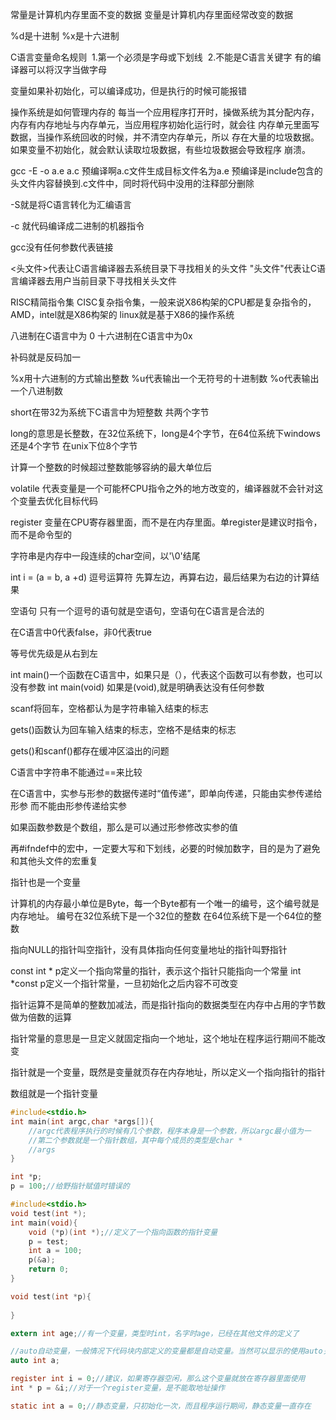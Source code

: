 常量是计算机内存里面不变的数据
变量是计算机内存里面经常改变的数据


%d是十进制   %x是十六进制

C语言变量命名规则
​	1.第一个必须是字母或下划线
​	2.不能是C语言关键字
有的编译器可以将汉字当做字母

变量如果补初始化，可以编译成功，但是执行的时候可能报错

操作系统是如何管理内存的
​	每当一个应用程序打开时，操做系统为其分配内存，
​	内存有内存地址与内存单元，当应用程序初始化运行时，就会往
​	内存单元里面写数据，当操作系统回收的时候，并不清空内存单元，所以
​	存在大量的垃圾数据。
​	如果变量不初始化，就会默认读取垃圾数据，有些垃圾数据会导致程序
​	崩溃。

gcc -E -o a.e a.c
预编译啊a.c文件生成目标文件名为a.e
预编译是include包含的头文件内容替换到.c文件中，同时将代码中没用的注释部分删除

-S就是将C语言转化为汇编语言

-c  就代码编译成二进制的机器指令

gcc没有任何参数代表链接


<头文件>代表让C语言编译器去系统目录下寻找相关的头文件
"头文件"代表让C语言编译器去用户当前目录下寻找相关头文件

RISC精简指令集
CISC复杂指令集，一般来说X86构架的CPU都是复杂指令的，AMD，intel就是X86构架的
linux就是基于X86的操作系统

八进制在C语言中为 0
十六进制在C语言中为0x

补码就是反码加一

%x用十六进制的方式输出整数
%u代表输出一个无符号的十进制数
%o代表输出一个八进制数

short在带32为系统下C语言中为短整数 共两个字节

long的意思是长整数，在32位系统下，long是4个字节，在64位系统下windows还是4个字节
在unix下位8个字节

计算一个整数的时候超过整数能够容纳的最大单位后


volatile 代表变量是一个可能杯CPU指令之外的地方改变的，编译器就不会针对这个变量去优化目标代码


register  变量在CPU寄存器里面，而不是在内存里面。单register是建议时指令，而不是命令型的


字符串是内存中一段连续的char空间，以'\0'结尾

 int i = (a = b, a +d)  逗号运算符 先算左边，再算右边，最后结果为右边的计算结果

空语句   只有一个逗号的语句就是空语句，空语句在C语言是合法的

在C语言中0代表false，非0代表true

等号优先级是从右到左

int main()一个函数在C语言中，如果只是（），代表这个函数可以有参数，也可以没有参数
int main(void) 如果是(void),就是明确表达没有任何参数

scanf将回车，空格都认为是字符串输入结束的标志

gets()函数认为回车输入结束的标志，空格不是结束的标志

gets()和scanf()都存在缓冲区溢出的问题

C语言中字符串不能通过==来比较

在C语言中，实参与形参的数据传递时“值传递”，即单向传递，只能由实参传递给形参
而不能由形参传递给实参

如果函数参数是个数组，那么是可以通过形参修改实参的值

再#ifndef中的宏中，一定要大写和下划线，必要的时候加数字，目的是为了避免和其他头文件的宏重复


指针也是一个变量

计算机的内存最小单位是Byte，每一个Byte都有一个唯一的编号，这个编号就是内存地址。
编号在32位系统下是一个32位的整数   在64位系统下是一个64位的整数

指向NULL的指针叫空指针，没有具体指向任何变量地址的指针叫野指针

const int * p定义一个指向常量的指针，表示这个指针只能指向一个常量
int *const p定义一个指针常量，一旦初始化之后内容不可改变

指针运算不是简单的整数加减法，而是指针指向的数据类型在内存中占用的字节数做为倍数的运算

指针常量的意思是一旦定义就固定指向一个地址，这个地址在程序运行期间不能改变

指针就是一个变量，既然是变量就页存在内存地址，所以定义一个指向指针的指针

数组就是一个指针变量

```c
#include<stdio.h>
int main(int argc,char *args[]){
    //argc代表程序执行的时候有几个参数，程序本身是一个参数，所以argc最小值为一
    //第二个参数就是一个指针数组，其中每个成员的类型是char *
    //args
}
```

```c
int *p;
p = 100;//给野指针赋值时错误的
```

```c
#include<stdio.h>
void test(int *);
int main(void){
    void (*p)(int *);//定义了一个指向函数的指针变量
    p = test;
    int a = 100;
    p(&a);
    return 0;
}

void test(int *p){
    
}
```

```c
extern int age;//有一个变量，类型时int，名字时age，已经在其他文件的定义了
```

```c
//auto自动变量，一般情况下代码块内部定义的变量都是自动变量。当然可以显示的使用auto关键字
auto int a;
```

```c
register int i = 0;//建议，如果寄存器空闲，那么这个变量就放在寄存器里面使用
int * p = &i;//对于一个register变量，是不能取地址操作
```

```c
static int a = 0;//静态变量，只初始化一次，而且程序运行期间，静态变量一直存在
```

